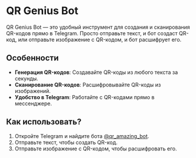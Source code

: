 # QR Genius Bot

QR Genius Bot — это удобный инструмент для создания и сканирования QR-кодов прямо в Telegram. Просто отправьте текст, и бот создаст QR-код, или отправьте изображение с QR-кодом, и бот расшифрует его.

## Особенности

- **Генерация QR-кодов**: Создавайте QR-коды из любого текста за секунды.
- **Сканирование QR-кодов**: Расшифровывайте QR-коды из изображений.
- **Удобство в Telegram**: Работайте с QR-кодами прямо в мессенджере.

## Как использовать?

1. Откройте Telegram и найдите бота [@qr_amazing_bot](https://t.me/qr_amazing_bot).
2. Отправьте текст, чтобы создать QR-код.
3. Отправьте изображение с QR-кодом, чтобы расшифровать его.

